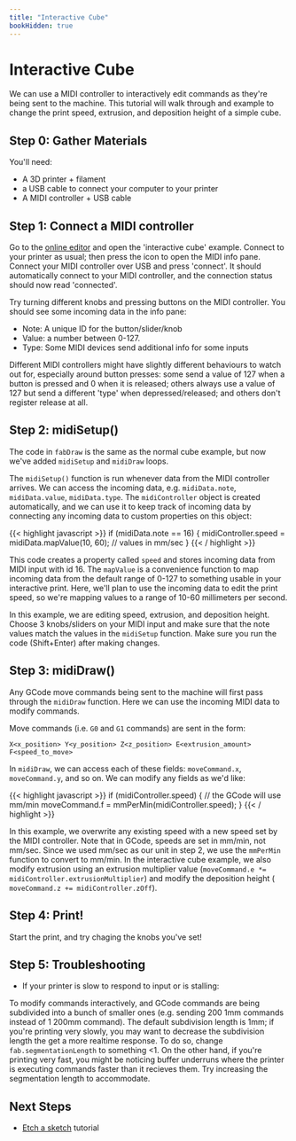 ```yaml
---
title: "Interactive Cube"
bookHidden: true
---
```

<script src="https://kit.fontawesome.com/c412915ffb.js" crossorigin="anonymous"></script>

# Interactive Cube

We can use a MIDI controller to interactively edit commands as they're being sent to the machine. This tutorial will walk through and example to change the print speed, extrusion, and deposition height of a simple cube.

## Step 0: Gather Materials
You'll need:
- A 3D printer + filament
- a USB cable to connect your computer to your printer 
- A MIDI controller + USB cable

## Step 1: Connect a MIDI controller
Go to the <a href="https://bsubbaraman.github.io/test-interface/" target="_blank"> online editor</a> and open the 'interactive cube' example. Connect to your printer as usual; then press the <i class="fa-solid fa-music"></i> icon to open the MIDI info pane. Connect your MIDI controller over USB and press 'connect'. It should automatically connect to your MIDI controller, and the connection status should now read 'connected'.

Try turning different knobs and pressing buttons on the MIDI controller. You should see some incoming data in the info pane:

- Note: A unique ID for the button/slider/knob 
- Value: a number between 0-127. 
- Type: Some MIDI devices send additional info for some inputs

Different MIDI controllers might have slightly different behaviours to watch out for, especially around button presses: some send a value of 127 when a button is pressed and 0 when it is released; others always use a value of 127 but send a different 'type' when depressed/released; and others don't register release at all.  


## Step 2: midiSetup()
The code in `fabDraw` is the same as the normal cube example, but now we've added `midiSetup` and `midiDraw` loops. 

The `midiSetup()` function is run whenever data from the MIDI controller arrives. We can access the incoming data, e.g. `midiData.note`, `midiData.value`, `midiData.type`. The `midiController` object is created automatically, and we can use it to keep track of incoming data by connecting any incoming data to custom properties on this object:

{{< highlight javascript >}}
if (midiData.note == 16) { 
    midiController.speed = midiData.mapValue(10, 60); // values in mm/sec
}
{{< / highlight >}}

This code creates a property called `speed` and stores incoming data from MIDI input with id 16. The `mapValue` is a convenience function to map incoming data from the default range of 0-127 to something usable in your interactive print. Here, we'll plan to use the incoming data to edit the print speed, so we're mapping values to a range of 10-60 millimeters per second.

In this example, we are editing speed, extrusion, and deposition height. Choose 3 knobs/sliders on your MIDI input and make sure that the note values match the values in the `midiSetup` function. Make sure you run the code (Shift+Enter) after making changes.

## Step 3: midiDraw()
Any GCode move commands being sent to the machine will first pass through the `midiDraw` function. Here we can use the incoming MIDI data to modify commands.

Move commands (i.e. `G0` and `G1` commands) are sent in the form:

```X<x_position> Y<y_position> Z<z_position> E<extrusion_amount> F<speed_to_move>```

In `midiDraw`, we can access each of these fields: `moveCommand.x`, `moveCommand.y`, and so on. We can modify any fields as we'd like:

{{< highlight javascript >}}
 if (midiController.speed) {
    // the GCode will use mm/min
    moveCommand.f = mmPerMin(midiController.speed);
}
{{< / highlight >}}

In this example, we overwrite any existing speed with a new speed set by the MIDI controller. Note that in GCode, speeds are set in mm/min, not mm/sec. Since we used mm/sec as our unit in step 2, we use the `mmPerMin` function to convert to mm/min. In the interactive cube example, we also modify extrusion using an extrusion multiplier value (`moveCommand.e *= midiController.extrusionMultiplier`) and modify the deposition height (` moveCommand.z += midiController.zOff`).  

## Step 4: Print!
Start the print, and try chaging the knobs you've set!


## Step 5: Troubleshooting
- If your printer is slow to respond to input or is stalling:

To modify commands interactively, and GCode commands are being subdivided into a bunch of smaller ones (e.g. sending 200 1mm commands instead of 1 200mm command). The default subdivision length is 1mm; if you're printing very slowly, you may want to decrease the subdivision length the get a more realtime response. To do so, change `fab.segmentationLength` to something <1. On the other hand, if you're printing very fast, you might be noticing buffer underruns where the printer is executing commands faster than it recieves them. Try increasing the segmentation length to accommodate.

## Next Steps
- <a href="../etch-a-sketch-tutorial">Etch a sketch</a> tutorial
